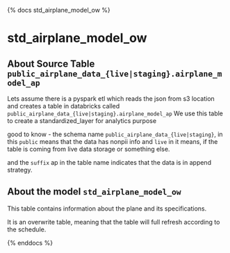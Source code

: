 <!-- markdownlint-disable MD041 -->
{% docs std_airplane_model_ow %}

# std_airplane_model_ow

## About Source Table `public_airplane_data_{live|staging}.airplane_model_ap`

Lets assume there is a pyspark etl which reads the json from 
s3 location and creates a table in databricks called
`public_airplane_data_{live|staging}.airplane_model_ap`
We use this table to create a standardized_layer for analytics purpose

good to know - the schema name `public_airplane_data_{live|staging}`, in this 
`public` means that the data has nonpii info and `live` in it means, if the table is coming from live data storage or something else. 

and the `suffix` ap in the table name indicates
that the data is in append strategy. 

## About the model `std_airplane_model_ow`
This table contains information about the plane and its specifications.

It is an overwrite table, meaning that the table will full refresh according to 
the schedule. 

{% enddocs %}



